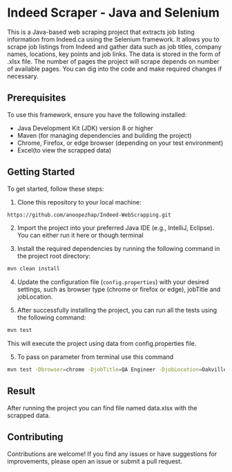 # Indeed Scraper - Java and Selenium
This is a Java-based web scraping project that extracts job listing information from Indeed.ca using the Selenium framework. It allows you to scrape job listings from Indeed and gather data such as job titles, company names, locations, key points and job links. The data is stored in the form of .xlsx file. The number of pages the project will scrape depends on number of available pages. You can dig into the code and make required changes if necessary.

## Prerequisites
To use this framework, ensure you have the following installed:
- Java Development Kit (JDK) version 8 or higher
- Maven (for managing dependencies and building the project)
- Chrome, Firefox, or edge browser (depending on your test environment)
- Excel(to view the scrapped data)

## Getting Started

To get started, follow these steps:

1. Clone this repository to your local machine:

```bash
https://github.com/anoopezhap/Indeed-WebScrapping.git
```
2. Import the project into your preferred Java IDE (e.g., IntelliJ, Eclipse). You can either run it here or though terminal

3. Install the required dependencies by running the following command in the project root directory:

```bash
mvn clean install
```

4. Update the configuration file (`config.properties`) with your desired settings, such as browser type (chrome or firefox or edge), jobTitle and jobLocation.

5. After successfully installing the project, you can run all the tests using the following command:
```bash
mvn test
```
This will execute the project using data from config.properties file.

5. To pass on parameter from terminal use this command
```bash
mvn test -Dbrowser=chrome -DjobTitle=QA Engineer -DjobLocation=Oakville
```

## Result
After running the project you can find file named data.xlsx with the scrapped data.

## Contributing
Contributions are welcome! If you find any issues or have suggestions for improvements, please open an issue or submit a pull request.




